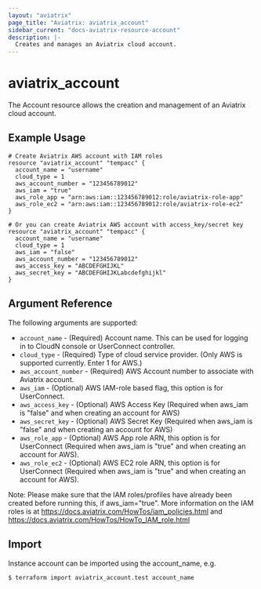 ```yaml
---
layout: "aviatrix"
page_title: "Aviatrix: aviatrix_account"
sidebar_current: "docs-aviatrix-resource-account"
description: |-
  Creates and manages an Aviatrix cloud account.
---
```


# aviatrix_account

The Account resource allows the creation and management of an Aviatrix cloud account.

## Example Usage

```hcl
# Create Aviatrix AWS account with IAM roles
resource "aviatrix_account" "tempacc" {
  account_name = "username"
  cloud_type = 1
  aws_account_number = "123456789012"
  aws_iam = "true"
  aws_role_app = "arn:aws:iam::123456789012:role/aviatrix-role-app"
  aws_role_ec2 = "arn:aws:iam::123456789012:role/aviatrix-role-ec2"
}

# Or you can create Aviatrix AWS account with access_key/secret key
resource "aviatrix_account" "tempacc" {
  account_name = "username"
  cloud_type = 1
  aws_iam = "false"
  aws_account_number = "123456789012"
  aws_access_key = "ABCDEFGHIJKL"
  aws_secret_key = "ABCDEFGHIJKLabcdefghijkl"
}
```

## Argument Reference

The following arguments are supported:

* `account_name` - (Required) Account name. This can be used for logging in to CloudN console or UserConnect controller.
* `cloud_type` - (Required) Type of cloud service provider. (Only AWS is supported currently. Enter 1 for AWS.)
* `aws_account_number` - (Required) AWS Account number to associate with Aviatrix account.
* `aws_iam` - (Optional) AWS IAM-role based flag, this option is for UserConnect.
* `aws_access_key` - (Optional) AWS Access Key (Required when aws_iam is "false" and when creating an account for AWS)
* `aws_secret_key` - (Optional) AWS Secret Key (Required when aws_iam is "false" and when creating an account for AWS)
* `aws_role_app` - (Optional) AWS App role ARN, this option is for UserConnect (Required when aws_iam is "true" and when creating an account for AWS).
* `aws_role_ec2` - (Optional) AWS EC2 role ARN, this option is for UserConnect (Required when aws_iam is "true" and when creating an account for AWS).

Note: Please make sure that the IAM roles/profiles have already been created before running this, if aws_iam="true". More information on the IAM roles is at https://docs.aviatrix.com/HowTos/iam_policies.html and https://docs.aviatrix.com/HowTos/HowTo_IAM_role.html

## Import

Instance account can be imported using the account_name, e.g.

```hcl
$ terraform import aviatrix_account.test account_name
```